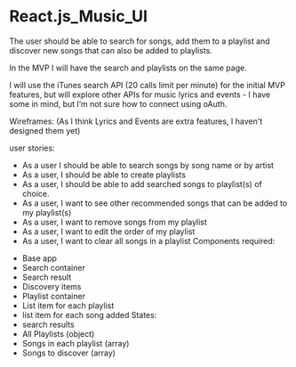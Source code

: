 # React.js_Music_UI

The user should be able to search for songs, add them to a playlist and discover new songs that can also be added to playlists.

In the MVP I will have the search and playlists on the same page.

I will use the iTunes search API (20 calls limit per minute) for the initial MVP features, but will explore other APIs for music lyrics and events - I have some in mind, but I’m not sure how to connect using oAuth.

Wireframes: (As I think Lyrics and Events are extra features, I haven't designed them yet)

user stories:
- As a user I should be able to search songs by song name or by artist
- As a user, I should be able to create playlists
- As a user, I should be able to add searched songs to playlist(s) of choice.
- As a user, I want to see other recommended songs that can be added to my playlist(s)
- As a user, I want to remove songs from my playlist
- As a user, I want to edit the order of my playlist
- As a user, I want to clear all songs in a playlist
Components required:
* Base app
* Search container
* Search result
* Discovery items
* Playlist container
* List item for each playlist
* list item for each song added
States:
* search results
* All Playlists (object)
* Songs in each playlist (array)
* Songs to discover (array)
